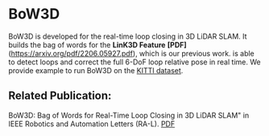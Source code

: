 # BoW3D
BoW3D is developed for the real-time loop closing in 3D LiDAR SLAM. It builds the bag of words for the **LinK3D Feature** **[PDF]**(https://arxiv.org/pdf/2206.05927.pdf), which is our previous work. is able to detect loops and correct the full 6-DoF loop relative pose in real time. We provide example to run BoW3D on the [KITTI dataset](https://www.cvlibs.net/datasets/kitti/eval_odometry.php).

## **Related Publication:**

BoW3D: Bag of Words for Real-Time Loop Closing in 3D LiDAR SLAM" in IEEE Robotics and Automation Letters (RA-L). [PDF](https://arxiv.org/pdf/2208.07473.pdf) 
